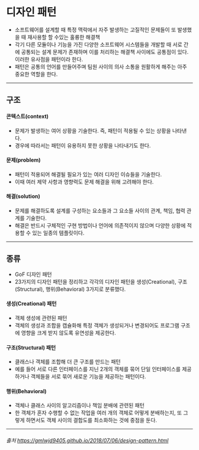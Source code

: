 # 디자인 패턴

 - 소프트웨어를 설계할 때 특정 맥락에서 자주 발생하는 고질적인 문제들이 또 발생했을 때 재사용할 할 수있는 훌륭한 해결책
 - 각기 다른 모듈이나 기능을 가진 다양한 소프트웨어 시스템들을 개발할 때 서로 간에 공통되는 설계 문제가 존재하며 이를 처리하는 해결책 사이에도 공통점이 있다. 이러한 유사점을 패턴이라 한다.
 - 패턴은 공통의 언어를 만들어주며 팀원 사이의 의사 소통을 원활하게 해주는 아주 중요한 역할을 한다.
 ---
## 구조
#### 콘텍스트(context)
 - 문제가 발생하는 여어 상황을 기술한다. 즉, 패턴이 적용될 수 있는 상황을 나타낸다.
 - 경우에 따라서는 패턴이 유용하지 못한 상황을 나타내기도 한다.
#### 문제(problem)
 - 패턴이 적용되어 해결될 필요가 있는 여러 디자인 이슈들을 기술한다.
 - 이때 여러 제약 사항과 영향력도 문제 해결을 위해 고려해야 한다.
#### 해결(solution)
 - 문제를 해결하도록 설계를 구성하는 요소들과 그 요소들 사이의 관계, 책임, 협력 관계를 기술한다.
 - 해결은 반드시 구체적인 구현 방법이나 언어에 의존적이지 않으며 다양한 상황에 적용할 수 있는 일종의 템플릿이다.
 ---
## 종류
 - GoF 디자인 패턴
 - 23가지의 디자인 패턴을 정리하고 각각의 디자인 패턴을 생성(Creational), 구조(Structural), 행위(Behavioral) 3가지로 분류했다.
#### 생성(Creational) 패턴
 - 객체 생성에 관련된 패턴
 - 객체의 생성과 조합을 캡슐화해 특정 객체가 생성되거나 변경되어도 프로그램 구조에 영향을 크게 받지 않도록 유연성을 제공한다.
#### 구조(Structural) 패턴
 - 클래스나 객체를 조합해 더 큰 구조를 만드는 패턴
 - 예를 들어 서로 다른 인터페이스를 지닌 2개의 객체를 묶어 단일 인터페이스를 제공하거나 객체들을 서로 묶어 새로운 기능을 제공하는 패턴이다.
#### 행위(Behavioral)
 - 객체나 클래스 사이의 알고리즘이나 책임 분배에 관련된 패턴
 - 한 객체가 혼자 수행할 수 없는 작업을 여러 개의 객체로 어떻게 분배하는지, 또 그렇게 하면서도 객체 사이의 결합도를 최소화하는 것에 중점을 둔다.
 ---
###### 출처 https://gmlwjd9405.github.io/2018/07/06/design-pattern.html
